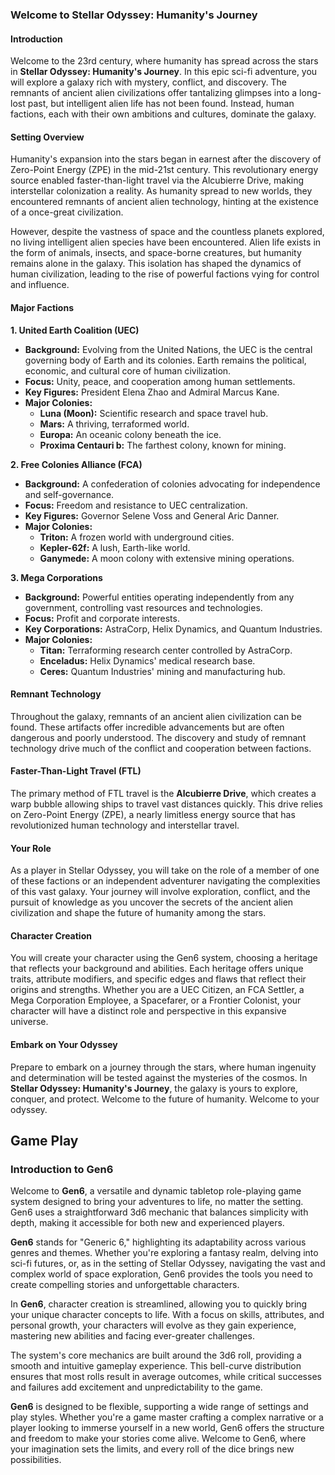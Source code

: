 ### **Welcome to Stellar Odyssey: Humanity's Journey**

#### **Introduction**

Welcome to the 23rd century, where humanity has spread across the stars in **Stellar Odyssey: Humanity's Journey**. In this epic sci-fi adventure, you will explore a galaxy rich with mystery, conflict, and discovery. The remnants of ancient alien civilizations offer tantalizing glimpses into a long-lost past, but intelligent alien life has not been found. Instead, human factions, each with their own ambitions and cultures, dominate the galaxy.

#### **Setting Overview**

Humanity's expansion into the stars began in earnest after the discovery of Zero-Point Energy (ZPE) in the mid-21st century. This revolutionary energy source enabled faster-than-light travel via the Alcubierre Drive, making interstellar colonization a reality. As humanity spread to new worlds, they encountered remnants of ancient alien technology, hinting at the existence of a once-great civilization.

However, despite the vastness of space and the countless planets explored, no living intelligent alien species have been encountered. Alien life exists in the form of animals, insects, and space-borne creatures, but humanity remains alone in the galaxy. This isolation has shaped the dynamics of human civilization, leading to the rise of powerful factions vying for control and influence.

#### **Major Factions**

**1. United Earth Coalition (UEC)**

- **Background:** Evolving from the United Nations, the UEC is the central governing body of Earth and its colonies. Earth remains the political, economic, and cultural core of human civilization.
- **Focus:** Unity, peace, and cooperation among human settlements.
- **Key Figures:** President Elena Zhao and Admiral Marcus Kane.
- **Major Colonies:**
  - **Luna (Moon):** Scientific research and space travel hub.
  - **Mars:** A thriving, terraformed world.
  - **Europa:** An oceanic colony beneath the ice.
  - **Proxima Centauri b:** The farthest colony, known for mining.

**2. Free Colonies Alliance (FCA)**

- **Background:** A confederation of colonies advocating for independence and self-governance.
- **Focus:** Freedom and resistance to UEC centralization.
- **Key Figures:** Governor Selene Voss and General Aric Danner.
- **Major Colonies:**
  - **Triton:** A frozen world with underground cities.
  - **Kepler-62f:** A lush, Earth-like world.
  - **Ganymede:** A moon colony with extensive mining operations.

**3. Mega Corporations**

- **Background:** Powerful entities operating independently from any government, controlling vast resources and technologies.
- **Focus:** Profit and corporate interests.
- **Key Corporations:** AstraCorp, Helix Dynamics, and Quantum Industries.
- **Major Colonies:**
  - **Titan:** Terraforming research center controlled by AstraCorp.
  - **Enceladus:** Helix Dynamics' medical research base.
  - **Ceres:** Quantum Industries' mining and manufacturing hub.

#### **Remnant Technology**

Throughout the galaxy, remnants of an ancient alien civilization can be found. These artifacts offer incredible advancements but are often dangerous and poorly understood. The discovery and study of remnant technology drive much of the conflict and cooperation between factions.

#### **Faster-Than-Light Travel (FTL)**

The primary method of FTL travel is the **Alcubierre Drive**, which creates a warp bubble allowing ships to travel vast distances quickly. This drive relies on Zero-Point Energy (ZPE), a nearly limitless energy source that has revolutionized human technology and interstellar travel.

#### **Your Role**

As a player in Stellar Odyssey, you will take on the role of a member of one of these factions or an independent adventurer navigating the complexities of this vast galaxy. Your journey will involve exploration, conflict, and the pursuit of knowledge as you uncover the secrets of the ancient alien civilization and shape the future of humanity among the stars.

#### **Character Creation**

You will create your character using the Gen6 system, choosing a heritage that reflects your background and abilities. Each heritage offers unique traits, attribute modifiers, and specific edges and flaws that reflect their origins and strengths. Whether you are a UEC Citizen, an FCA Settler, a Mega Corporation Employee, a Spacefarer, or a Frontier Colonist, your character will have a distinct role and perspective in this expansive universe.

#### **Embark on Your Odyssey**

Prepare to embark on a journey through the stars, where human ingenuity and determination will be tested against the mysteries of the cosmos. In **Stellar Odyssey: Humanity's Journey**, the galaxy is yours to explore, conquer, and protect. Welcome to the future of humanity. Welcome to your odyssey.

## Game Play

### Introduction to Gen6

Welcome to **Gen6**, a versatile and dynamic tabletop role-playing game system designed to bring your adventures to life, no matter the setting. Gen6 uses a straightforward 3d6 mechanic that balances simplicity with depth, making it accessible for both new and experienced players.

**Gen6** stands for "Generic 6," highlighting its adaptability across various genres and themes. Whether you're exploring a fantasy realm, delving into sci-fi futures, or, as in the setting of Stellar Odyssey, navigating the vast and complex world of space exploration, Gen6 provides the tools you need to create compelling stories and unforgettable characters.

In **Gen6**, character creation is streamlined, allowing you to quickly bring your unique character concepts to life. With a focus on skills, attributes, and personal growth, your characters will evolve as they gain experience, mastering new abilities and facing ever-greater challenges.

The system's core mechanics are built around the 3d6 roll, providing a smooth and intuitive gameplay experience. This bell-curve distribution ensures that most rolls result in average outcomes, while critical successes and failures add excitement and unpredictability to the game.

**Gen6** is designed to be flexible, supporting a wide range of settings and play styles. Whether you're a game master crafting a complex narrative or a player looking to immerse yourself in a new world, Gen6 offers the structure and freedom to make your stories come alive. Welcome to Gen6, where your imagination sets the limits, and every roll of the dice brings new possibilities.